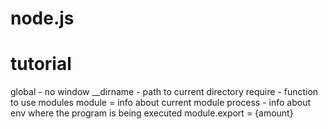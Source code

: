 # node.js

# tutorial
global - no window 
__dirname - path to current directory
require - function to use modules 
module = info about current module 
process - info about env where the program is being executed
module.export = {amount}